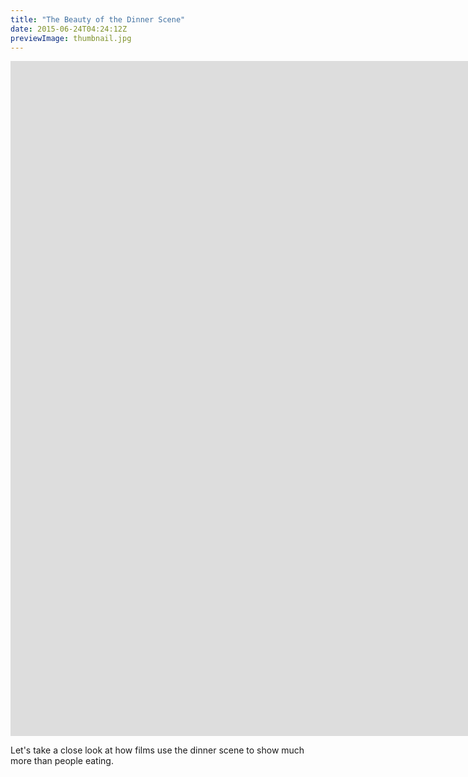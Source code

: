 ```yaml
---
title: "The Beauty of the Dinner Scene"
date: 2015-06-24T04:24:12Z
previewImage: thumbnail.jpg
---
```


<iframe width="1920" height="1080" src="https://www.youtube.com/embed/sLEdi49XEhA" frameborder="0" allow="accelerometer; autoplay; clipboard-write; encrypted-media; gyroscope; picture-in-picture" allowfullscreen></iframe>

Let's take a close look at how films use the dinner scene to show much more than people eating.